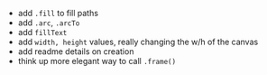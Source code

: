 - add `.fill` to fill paths
- add `.arc`, `.arcTo`
- add `fillText`
- add `width, height` values, really changing the w/h of the canvas
- add readme details on creation
- think up more elegant way to call `.frame()`